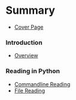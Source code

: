 # Summary

* [Cover Page](README.md)

### Introduction
* [Overview](introduction/introduction.md)

### Reading in Python
* [Commandline Reading](reading_python/reading-input-commandline.md)
* [File Reading](reading_python/reading-input-files.md)

